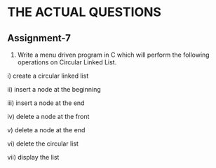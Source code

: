 # THE ACTUAL QUESTIONS

## Assignment-7

1. Write a menu driven program in C which will perform the following operations on Circular Linked List.

 i)    create a circular linked list

ii)   insert a node at the beginning

iii)  insert a node at the end

iv)   delete a node at the front

v)    delete a node at the end

vi)   delete the circular list

vii)  display the list
